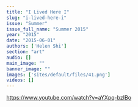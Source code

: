 ```yaml
---
title: "I Lived Here I"
slug: "i-lived-here-i"
issue: "Summer"
issue_full_name: "Summer 2015"
year: "2015"
date: "2015-06-01"
authors: ['Helen Shi']
section: "art"
audio: []
main_image: ""
banner_image: ""
images: ['sites/default/files/41.png']
videos: []
---
```

https://www.youtube.com/watch?v=aYXpq-bzIBo

